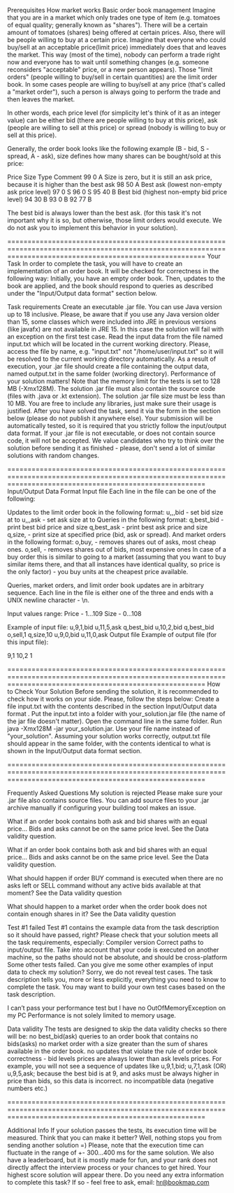 Prerequisites
How market works
Basic order book management
Imagine that you are in a market which only trades one type of item (e.g. tomatoes of equal quality; generally known as "shares"). There will be a certain amount of tomatoes (shares) being offered at certain prices. Also, there will be people willing to buy at a certain price. Imagine that everyone who could buy/sell at an acceptable price(limit price) immediately does that and leaves the market. This way (most of the time), nobody can perform a trade right now and everyone has to wait until something changes (e.g. someone reconsiders "acceptable" price, or a new person appears). Those "limit orders" (people willing to buy/sell in certain quantities) are the limit order book. In some cases people are willing to buy/sell at any price (that's called a "market order"), such a person is always going to perform the trade and then leaves the market.

In other words, each price level (for simplicity let's think of it as an integer value) can be either bid (there are people willing to buy at this price), ask (people are willing to sell at this price) or spread (nobody is willing to buy or sell at this price).

Generally, the order book looks like the following example (B - bid, S - spread, A - ask), size defines how many shares can be bought/sold at this price:

Price	Size	Type	Comment
99	0	A	Size is zero, but it is still an ask price, because it is higher than the best ask
98	50	A	Best ask (lowest non-empty ask price level)
97	0	S
96	0	S
95	40	B	Best bid (highest non-empty bid price level)
94	30	B
93	0	B
92	77	B

The best bid is always lower than the best ask. (for this task it's not important why it is so, but otherwise, those limit orders would execute. We do not ask you to implement this behavior in your solution).


=============================================================================================================================================================
Your Task
In order to complete the task, you will have to create an implementation of an order book. It will be checked for correctness in the following way:
Initially, you have an empty order book. Then, updates to the book are applied, and the book should respond to queries as described under the "Input/Output data format" section below.

Task requirements
Create an executable .jar file. You can use Java version up to 18 inclusive. Please, be aware that if you use any Java version older than 15, some classes which were included into JRE in previous versions (like javafx) are not available in JRE 15. In this case the solution will fail with an exception on the first test case.
Read the input data from the file named input.txt which will be located in the current working directory. Please, access the file by name, e.g. "input.txt" not "/home/user/input.txt" so it will be resolved to the current working directory automatically.
As a result of execution, your .jar file should create a file containing the output data, named output.txt in the same folder (working directory).
Performance of your solution matters! Note that the memory limit for the tests is set to 128 MB (-Xmx128M).
The solution .jar file must also contain the source code (files with .java or .kt extension).
The solution .jar file size must be less than 10 MB. You are free to include any libraries, just make sure their usage is justified.
After you have solved the task, send it via the form in the section below (please do not publish it anywhere else). Your submission will be automatically tested, so it is required that you strictly follow the input/output data format. If your .jar file is not executable, or does not contain source code, it will not be accepted.
We value candidates who try to think over the solution before sending it as finished - please, don't send a lot of similar solutions with random changes.

=============================================================================================================================================================
Input/Output Data Format
Input file
Each line in the file can be one of the following:

Updates to the limit order book in the following format:
u,<price>,<size>,bid - set bid size at <price> to <size>
u,<price>,<size>,ask - set ask size at <price> to <size>
Queries in the following format:
q,best_bid - print best bid price and size
q,best_ask - print best ask price and size
q,size,<price> - print size at specified price (bid, ask or spread).
And market orders in the following format:
o,buy,<size> - removes <size> shares out of asks, most cheap ones.
o,sell,<size> - removes <size> shares out of bids, most expensive ones
In case of a buy order this is similar to going to a market (assuming that you want to buy <size> similar items there, and that all instances have identical quality, so price is the only factor) - you buy <size> units at the cheapest price available.

Queries, market orders, and limit order book updates are in arbitrary sequence. Each line in the file is either one of the three and ends with a UNIX newline character - \n.

Input values range:
Price - 1...109
Size - 0...108

Example of input file:
u,9,1,bid
u,11,5,ask
q,best_bid
u,10,2,bid
q,best_bid
o,sell,1
q,size,10
u,9,0,bid
u,11,0,ask
Output file
Example of output file (for this input file):

9,1
10,2
1

=============================================================================================================================================================
How to Check Your Solution
Before sending the solution, it is recommended to check how it works on your side. Please, follow the steps below:
Create a file input.txt with the contents described in the section Input/Output data format .
Put the input.txt into a folder with your_solution.jar file (the name of the jar file doesn't matter).
Open the command line in the same folder. Run java -Xmx128M -jar your_solution.jar. Use your file name instead of "your_solution".
Assuming your solution works correctly, output.txt file should appear in the same folder, with the contents identical to what is shown in the Input/Output data format section.

=============================================================================================================================================================


Frequently Asked Questions
My solution is rejected
Please make sure your .jar file also contains source files. You can add source files to your .jar archive manually if configuring your building tool makes an issue.

What if an order book contains both ask and bid shares with an equal price...
Bids and asks cannot be on the same price level. See the Data validity question.

What if an order book contains both ask and bid shares with an equal price...
Bids and asks cannot be on the same price level. See the Data validity question.

What should happen if order BUY command is executed when there are no asks left or SELL command without any active bids available at that moment?
See the Data validity question

What should happen to a market order when the order book does not contain enough shares in it?
See the Data validity question

Test #1 failed
Test #1 contains the example data from the task description so it should have passed, right? Please check that your solution meets all the task requirements, especially:
Compiler version
Correct paths to input/output file. Take into account that your code is executed on another machine, so the paths should not be absolute, and should be cross-platform
Some other tests failed. Can you give me some other examples of input data to check my solution?
Sorry, we do not reveal test cases. The task description tells you, more or less explicitly, everything you need to know to complete the task. You may want to build your own test cases based on the task description.

I can’t pass your performance test but I have no OutOfMemoryException on my PC
Performance is not solely limited to memory usage.

Data validity
The tests are designed to skip the data validity checks so there will be:
no best_bid(ask) queries to an order book that contains no bids(asks)
no market order with a size greater than the sum of shares available in the order book.
no updates that violate the rule of order book correctness - bid levels prices are always lower than ask levels prices. For example, you will not see a sequence of updates like u,9,1,bid; u,7,1,ask (OR) u,9,5,ask; because the best bid is at 9, and asks must be always higher in price than bids, so this data is incorrect.
no incompatible data (negative numbers etc.)

=============================================================================================================================================================


Additional Info
If your solution passes the tests, its execution time will be measured. Think that you can make it better? Well, nothing stops you from sending another solution =)
Please, note that the execution time can fluctuate in the range of +- 300...400 ms for the same solution.
We also have a leaderboard, but it is mostly made for fun, and your rank does not directly affect the interview process or your chances to get hired. Your highest score solution will appear there.
Do you need any extra information to complete this task? If so - feel free to ask, email: hr@bookmap.com